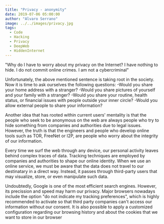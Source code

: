 ```yaml
---
title: "Privacy - anonymity"
date: 2019-07-06 05:00:00
author: "Alvaro Serrano"
image: ../../images/privacy.jpg
tags:
  - Code
  - Hacking
  - Privacy
  - DeepWeb
  - HiddenInternet
---
```


"Why do I have to worry about my privacy on the Internet? I have nothing to hide. I do not commit online crimes. I am not a cybercriminal"

Unfortunately, the above mentioned sentence is taking root in the society. Now it is time to ask ourselves the following questions:
-Would you share your home address with a stranger?
-Would you share pictures of yourself and your family with a stranger?
-Would you share your routine, health status, or financial issues with people outside your inner circle?
-Would you allow external people to share your information?

Another idea that has rooted within current users' mentality is that the people who seek to be anonymous on the web are always people who try to hide something from companies and authorities due to legal issues. However, the truth is that the engineers and people who develop online tools such as TOR, FreeNet or I2P, are people who worry about the integrity of our information.

Every time we surf the web through any device, our personal activity leaves behind complex traces of data. Tracking techniques are employed by companies and authorities to shape our online identity. When we use an online service, we must be aware that the data does not travel to our destinatary in a direct way. Instead, it passes through third-party users that may visualize, store, or even manipulate such data.

Undoubtedly, Google is one of the most efficient search engines. However, its precission and speed may harm our privacy. Major browsers nowadays include the option "do not indicate my tracking preferences", which is highly recommended to activate so that third party companies can't access our information without our consent. It is also possible to apply a customized configuration regarding our browsing history and about the cookies that we want to store in our browser
